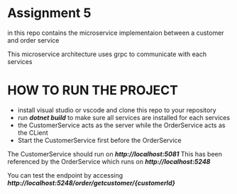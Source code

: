 # Assignment 5

in this repo contains the microservice implementaion between a customer and order service

This microservice architecture uses grpc to communicate with each services

# HOW TO RUN THE PROJECT

- install visual studio or vscode and clone this repo to your repository
- run **_dotnet build_** to make sure all services are installed for each services
- the CustomerService acts as the server while the OrderService acts as the CLient
- Start the CustomerService first before the OrderService

The CustomerService should run on **_http://localhost:5081_**
This has been referenced by the OrderService which runs on **_http://localhost:5248_**

You can test the endpoint by accessing **_http://localhost:5248/order/getcustomer/{customerId}_**

